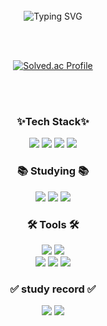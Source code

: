 <br>

<div align="center">
  <img src="https://readme-typing-svg.demolab.com?font=Fira+Code&weight=500&pause=1000&color=70A5FB&center=true&vCenter=true&random=false&width=1000&lines=Hi%2C+I'm+Yuna+Jeong.;I%E2%80%99m+a+student+front-end+developer.;I'm+still+studying+hard+for+growth+today.;Do+you+want+to+know+about+me%3F" alt="Typing SVG" />
</div>

<br><br>

<div align="center">
  <a href="https://solved.ac/whitefhrh/">
    <img src="http://mazassumnida.wtf/api/v2/generate_badge?boj=whitefhrh" alt="Solved.ac Profile">
  </a>
</div>

<br><br>

<div align="center">
  <h3>✨Tech Stack✨</h3>
  <img src="https://img.shields.io/badge/html5-E34F26?style=flat-square&logo=html5&logoColor=white">
  <img src="https://img.shields.io/badge/css3-1572B6?style=flat-square&logo=css3&logoColor=white">
  <img src="https://img.shields.io/badge/jQuery-0769AD?style=flat-square&logo=jQuery&logoColor=white"/>
  <img src="https://img.shields.io/badge/javascript-F7DF1E?style=flat-square&logo=javascript&logoColor=white"> 
</div>

<div align="center">
  <h3>📚 Studying 📚</h3>
  <img src="https://img.shields.io/badge/Java-007396?style=flat-square&logo=OpenJDK&logoColor=white"/>
  <img src="https://img.shields.io/badge/React-61DAFB?style=flat-square&logo=React&logoColor=white">
  <img src="https://img.shields.io/badge/Node.js-339933?style=flat-square&logo=Node.js&logoColor=white">
</div>

<div align="center">
  <h3>🛠 Tools 🛠</h3>
  <img src="https://img.shields.io/badge/Visual Studio Code-007ACC?style=flat-square&logo=Visual Studio Code&logoColor=white"/>
  <img src="https://img.shields.io/badge/eclipseide-2C2255?style=flat-square&logo=eclipseide&logoColor=white"/>
  <br>
  <img src="https://img.shields.io/badge/adobephotoshop-31A8FF?style=flat-square&logo=adobephotoshop&logoColor=white"/>
  <img src="https://img.shields.io/badge/figma-F24E1E?style=flat-square&logo=figma&logoColor=white"/>
  <img src="https://img.shields.io/badge/notion-000?style=flat-square&logo=notion&logoColor=white"/>
</div>

<div align="center">
  <h3>✅ study record ✅</h3>
  <img src="https://img.shields.io/badge/tistory-1EBC8F?style=flat-square&logo=tistory&logoColor=white"/>
  <img src="https://img.shields.io/badge/github-181717?style=flat-square&logo=github&logoColor=white"/>
</div>

<!--[![Ashutosh's github activity graph](https://github-readme-activity-graph.vercel.app/graph?username=youNme213&theme=tokyo-night)](https://github.com/youNme213/github-readme-activity-graph)-->
